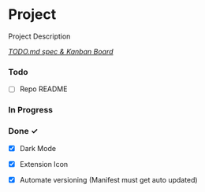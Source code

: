 # Project

Project Description

<em>[TODO.md spec & Kanban Board](https://bit.ly/3fCwKfM)</em>

### Todo

- [ ] Repo README  

### In Progress


### Done ✓

- [x] Dark Mode  
- [x] Extension Icon  
- [x] Automate versioning (Manifest must get auto updated)  

